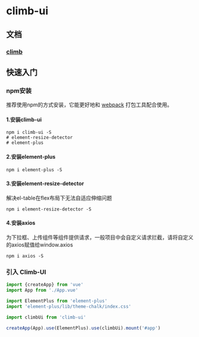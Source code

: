 # climb-ui
## 文档
### [climb](http://seepine.com/climb)

## 快速入门

### npm安装

推荐使用npm的方式安装，它能更好地和 [webpack](https://webpack.js.org/) 打包工具配合使用。

#### 1.安装climb-ui

``` shell
npm i climb-ui -S
# element-resize-detector
# element-plus
```

#### 2.安装element-plus

``` shell
npm i element-plus -S
```

#### 3.安装element-resize-detector

解决el-table在flex布局下无法自适应伸缩问题

``` shell
npm i element-resize-detector -S
```

#### 4.安装axios

为下拉框、上传组件等组件提供请求，一般项目中会自定义请求拦截，请将自定义的axios赋值给window.axios

``` shell
npm i axios -S
```

### 引入 Climb-UI

``` js
import {createApp} from 'vue'
import App from './App.vue'

import ElementPlus from 'element-plus'
import 'element-plus/lib/theme-chalk/index.css'

import climbUi from 'climb-ui'

createApp(App).use(ElementPlus).use(climbUi).mount('#app')
```